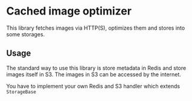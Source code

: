 # Cached image optimizer

This library fetches images via HTTP(S), optimizes them and stores into some storages.

## Usage

The standard way to use this library is store metadata in Redis and store images itself in S3. The images in S3 can be accessed by the internet.

You have to implement your own Redis and S3 handler which extends `StorageBase`
